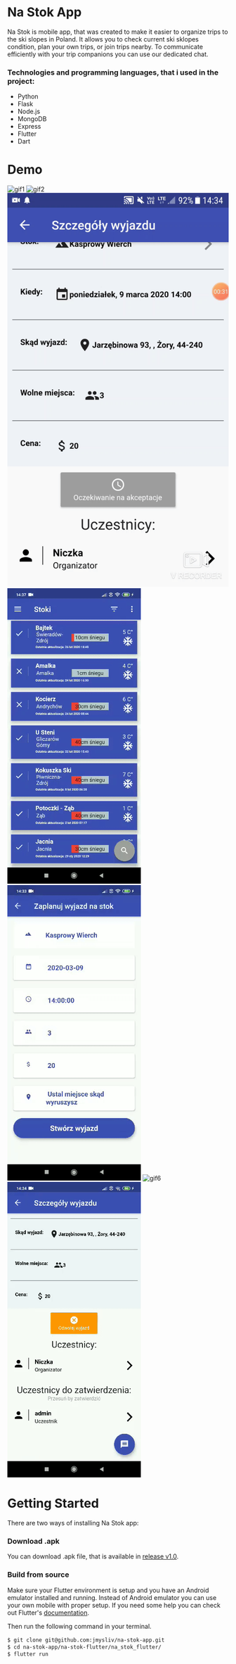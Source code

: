 Na Stok App
=====
Na Stok is mobile app, that was created to make it easier to organize trips to the ski slopes in Poland. It allows you to check current ski sklopes condition, plan your own trips, or join trips nearby. To communicate efficiently with your trip companions you can use our dedicated chat.

### Technologies and programming languages, that i used in the project:
+ Python
+ Flask
+ Node.js
+ MongoDB
+ Express
+ Flutter
+ Dart

# Demo

![gif1](gifs/gif1.gif)
![gif2](gifs/gif2.gif)
![gif4](gifs/gif4.gif)
![gif3](gifs/gif3.gif)
![gif5](gifs/gif5.gif)
![gif6](gifs/gif6.gif)
![gif7](gifs/gif7.gif)


# Getting Started

There are two ways of installing Na Stok app:

### Download .apk

You can download .apk file, that is available in [release v1.0](https://github.com/jmysliv/na-stok-app/releases/tag/v1.0).

### Build from source
Make sure your Flutter environment is setup and you have an Android emulator installed and running. Instead of Android emulator you can use your own mobile with proper setup. If you need some help you can check out Flutter's [documentation](https://flutter.dev/).

Then run the following command in your terminal.
```
$ git clone git@github.com:jmysliv/na-stok-app.git
$ cd na-stok-app/na-stok-flutter/na_stok_flutter/
$ flutter run
```